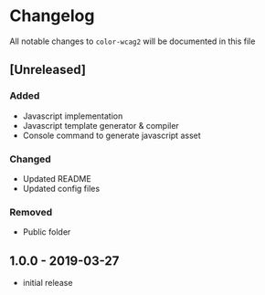 # Changelog

All notable changes to `color-wcag2` will be documented in this file

## [Unreleased]

### Added
- Javascript implementation
- Javascript template generator & compiler
- Console command to generate javascript asset

### Changed
- Updated README
- Updated config files

### Removed
- Public folder

## 1.0.0 - 2019-03-27

- initial release

